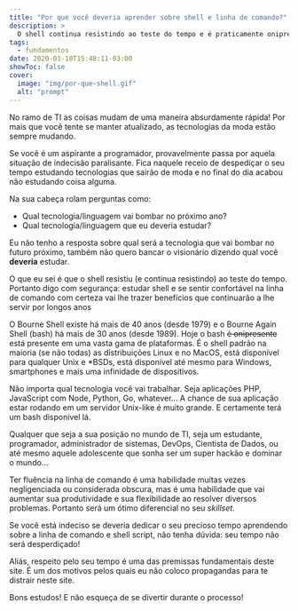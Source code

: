 ```yaml
---
title: "Por que você deveria aprender sobre shell e linha de comando?"
description: >
  O shell continua resistindo ao teste do tempo e é praticamente onipresente. Seja você um estudante ou profissional de qualquer área de TI (ou até mesmo aquele adolescente que sonha ser um hackão que vai dominar o mundo) aprender sobre a linha de comando certamente lhe trará grandes benefícios.
tags:
  - fundamentos
date: 2020-01-10T15:48:11-03:00
showToc: false
cover:
  image: "img/por-que-shell.gif"
  alt: "prompt"
---
```



No ramo de TI as coisas mudam de uma maneira absurdamente rápida! Por mais que você tente se manter atualizado, as tecnologias da moda estão sempre mudando.

Se você é um aspirante a programador, provavelmente passa por aquela situação de indecisão paralisante. Fica naquele receio de despediçar o seu tempo estudando tecnologias que sairão de moda e no final do dia acabou não estudando coisa alguma.

Na sua cabeça rolam perguntas como:

- Qual tecnologia/linguagem vai bombar no próximo ano?
- Qual tecnologia/linguagem que eu deveria estudar?

Eu não tenho a resposta sobre qual será a tecnologia que vai bombar no futuro próximo, também não quero bancar o visionário dizendo qual você **deveria** estudar.

O que eu sei é que o shell resistiu (e continua resistindo) ao teste do tempo. Portanto digo com segurança: estudar shell e se sentir confortável na linha de comando com certeza vai lhe trazer benefícios que continuarão a lhe servir por longos anos

O Bourne Shell existe há mais de 40 anos (desde 1979) e o Bourne Again Shell (bash) há mais de 30 anos (desde 1989). Hoje o bash ~~é onipresente~~ está presente em uma vasta gama de plataformas. É o shell padrão na maioria (se não todas) as distribuições Linux e no MacOS, está disponível para qualquer Unix e \*BSDs, está disponível até mesmo para Windows, smartphones e mais uma infinidade de dispositivos.

Não importa qual tecnologia você vai trabalhar. Seja aplicações PHP, JavaScript com Node, Python, Go, whatever... A chance de sua aplicação estar rodando em um servidor Unix-like é muito grande. E certamente terá um bash disponível lá.

Qualquer que seja a sua posição no mundo de TI, seja um estudante, programador, administrador de sistemas, DevOps, Cientista de Dados, ou até mesmo aquele adolescente que sonha ser um super hackão e dominar o mundo... 

Ter fluência na linha de comando é uma habilidade muitas vezes negligenciada ou considerada obscura, mas é uma habilidade que vai aumentar sua produtividade e sua flexibilidade ao resolver diversos problemas. Portanto será um ótimo diferencial no seu _skillset_.


Se você está indeciso se deveria dedicar o seu precioso tempo aprendendo sobre a linha de comando e shell script, não tenha dúvida: seu tempo não será desperdiçado!

Aliás, respeito pelo seu tempo é uma das premissas fundamentais deste site. É um dos motivos pelos quais eu não coloco propagandas para te distrair neste site.

Bons estudos! E não esqueça de se divertir durante o processo!